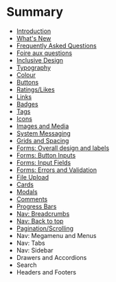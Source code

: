 # Summary

* [Introduction](README.md)
* [What's New](whats-new.md)
* [Frequently Asked Questions](frequently-asked-questions.md)
* [Foire aux questions](foire-aux-questions.md)
* [Inclusive Design](inclusive-design.md)
* [Typography](typography.md)
* [Colour](colour.md)
* [Buttons](buttons.md)
* [Ratings/Likes](ratingslikes.md)
* [Links](links.md)
* [Badges](badges.md)
* [Tags](tags.md)
* [Icons](iconography.md)
* [Images and Media](images-and-media.md)
* [System Messaging](system-messaging.md)
* [Grids and Spacing](grids-and-spacing.md)
* [Forms: Overall design and labels](forms-overall-design-and-labels.md)
* [Forms: Button Inputs](forms-checkboxes-radio-buttons-and-switches.md)
* [Forms: Input Fields](forms-input-fields.md)
* [Forms: Errors and Validation](forms-inputs.md)
* [File Upload](forms-file-upload.md)
* [Cards](cards.md)
* [Modals](modals.md)
* [Comments](comments.md)
* [Progress Bars](progress-bars.md)
* [Nav: Breadcrumbs](breadcrumbs.md)
* [Nav: Back to top](nav-back-to-top.md)
* [Pagination/Scrolling](paginationscrolling.md)
* Nav: Megamenu and Menus
* Nav: Tabs
* Nav: Sidebar
* Drawers and Accordions
* Search
* Headers and Footers


